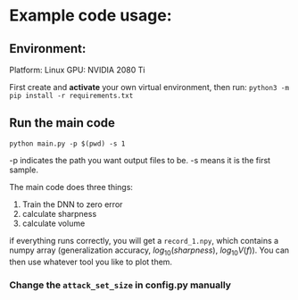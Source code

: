 # Example code usage:


## Environment:

Platform: Linux
GPU: NVIDIA 2080 Ti

First create and **activate** your own virtual environment, then run: 
`python3 -m pip install -r requirements.txt`

## Run the main code

`python main.py -p $(pwd) -s 1`

-p indicates the path you want output files to be. -s means it is the first sample.

The main code does three things:
1. Train the DNN to zero error
2. calculate sharpness
3. calculate volume

if everything runs correctly, you will get a `record_1.npy`, which contains a numpy array
    (generalization accuracy, $log_{10}(sharpness)$, $log_{10}V(f)$).
    You can then use whatever tool you like to plot them.

### Change the `attack_set_size` in config.py manually
